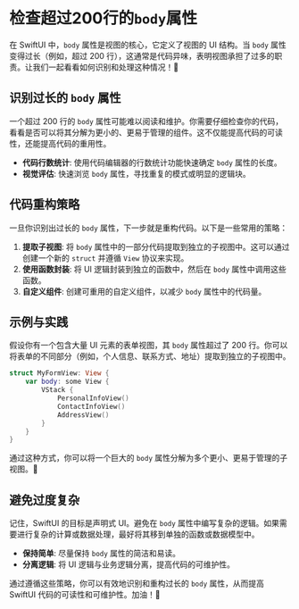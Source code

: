 ﻿# 检查超过200行的`body`属性

在 SwiftUI 中，`body` 属性是视图的核心，它定义了视图的 UI 结构。当 `body` 属性变得过长（例如，超过 200 行），这通常是代码异味，表明视图承担了过多的职责。让我们一起看看如何识别和处理这种情况！🚀

## 识别过长的 `body` 属性

一个超过 200 行的 `body` 属性可能难以阅读和维护。你需要仔细检查你的代码，看看是否可以将其分解为更小的、更易于管理的组件。这不仅能提高代码的可读性，还能提高代码的重用性。

*   **代码行数统计**: 使用代码编辑器的行数统计功能快速确定 `body` 属性的长度。
*   **视觉评估**: 快速浏览 `body` 属性，寻找重复的模式或明显的逻辑块。

## 代码重构策略

一旦你识别出过长的 `body` 属性，下一步就是重构代码。以下是一些常用的策略：

1.  **提取子视图**: 将 `body` 属性中的一部分代码提取到独立的子视图中。这可以通过创建一个新的 `struct` 并遵循 `View` 协议来实现。
2.  **使用函数封装**: 将 UI 逻辑封装到独立的函数中，然后在 `body` 属性中调用这些函数。
3.  **自定义组件**: 创建可重用的自定义组件，以减少 `body` 属性中的代码量。

## 示例与实践

假设你有一个包含大量 UI 元素的表单视图，其 `body` 属性超过了 200 行。你可以将表单的不同部分（例如，个人信息、联系方式、地址）提取到独立的子视图中。

```swift
struct MyFormView: View {
    var body: some View {
        VStack {
            PersonalInfoView()
            ContactInfoView()
            AddressView()
        }
    }
}
```

通过这种方式，你可以将一个巨大的 `body` 属性分解为多个更小、更易于管理的子视图。🎉

## 避免过度复杂

记住，SwiftUI 的目标是声明式 UI。避免在 `body` 属性中编写复杂的逻辑。如果需要进行复杂的计算或数据处理，最好将其移到单独的函数或数据模型中。

*   **保持简单**: 尽量保持 `body` 属性的简洁和易读。
*   **分离逻辑**: 将 UI 逻辑与业务逻辑分离，提高代码的可维护性。

通过遵循这些策略，你可以有效地识别和重构过长的 `body` 属性，从而提高 SwiftUI 代码的可读性和可维护性。加油！💪


